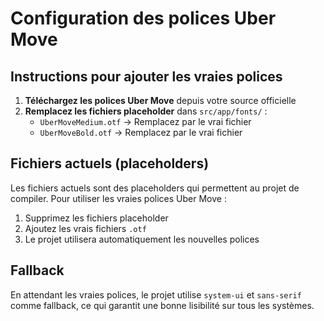 # Configuration des polices Uber Move

## Instructions pour ajouter les vraies polices

1. **Téléchargez les polices Uber Move** depuis votre source officielle
2. **Remplacez les fichiers placeholder** dans `src/app/fonts/` :
   - `UberMoveMedium.otf` → Remplacez par le vrai fichier
   - `UberMoveBold.otf` → Remplacez par le vrai fichier

## Fichiers actuels (placeholders)

Les fichiers actuels sont des placeholders qui permettent au projet de compiler.
Pour utiliser les vraies polices Uber Move :

1. Supprimez les fichiers placeholder
2. Ajoutez les vrais fichiers `.otf`
3. Le projet utilisera automatiquement les nouvelles polices

## Fallback

En attendant les vraies polices, le projet utilise `system-ui` et `sans-serif` comme fallback,
ce qui garantit une bonne lisibilité sur tous les systèmes.